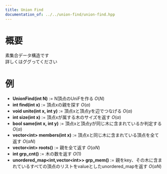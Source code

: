 ```yaml
---
title: Union Find
documentation_of: ../../union-find/union-find.hpp
---
```


# 概要
素集合データ構造です  
詳しくはググってください

# 例
- __UnionFind(int N)__ := N頂点のUniFを作る $O(N)$
- __int find(int x)__ := 頂点xの親を探す $O(α)$
- __void unite(int x, int y)__ := 頂点xと頂点yを辺でつなげる $O(α)$
- __int size(int x)__ := 頂点xが属する木のサイズを返す $O(α)$
- __bool same(int x, int y)__ := 頂点xと頂点yが同じ木に含まれているか判定する $O(α)$
- __vector\<int\> members(int x)__ := 頂点xと同じ木に含まれている頂点を全て返す $O(αN)$
- __vector\<int\> roots()__ := 親を全て返す $O(αN)$
- __int grp_cnt()__ := 木の数を返す $O(1)$
- __unordered_map\<int,vector\<int\>\> grp_mem()__ := 親をkey、その木に含まれているすべての頂点のリストをvalueとしたunordered_mapを返す $O(αN)$
